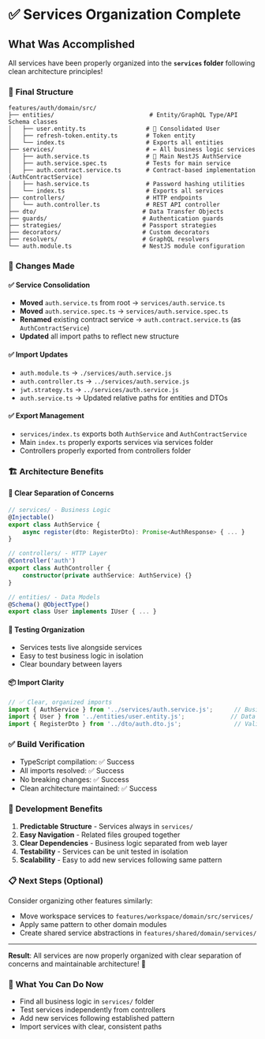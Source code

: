 # ✅ Services Organization Complete

## What Was Accomplished

All services have been properly organized into the **`services` folder** following clean architecture principles!

### 📁 **Final Structure**
```
features/auth/domain/src/
├── entities/                           # Entity/GraphQL Type/API Schema classes
│   ├── user.entity.ts                 # 🎯 Consolidated User
│   ├── refresh-token.entity.ts        # Token entity
│   └── index.ts                       # Exports all entities
├── services/                          # ← All business logic services  
│   ├── auth.service.ts                # 🎯 Main NestJS AuthService
│   ├── auth.service.spec.ts           # Tests for main service
│   ├── auth.contract.service.ts       # Contract-based implementation (AuthContractService)
│   ├── hash.service.ts                # Password hashing utilities
│   └── index.ts                       # Exports all services
├── controllers/                       # HTTP endpoints
│   └── auth.controller.ts             # REST API controller
├── dto/                              # Data Transfer Objects
├── guards/                           # Authentication guards  
├── strategies/                       # Passport strategies
├── decorators/                       # Custom decorators
├── resolvers/                        # GraphQL resolvers
└── auth.module.ts                    # NestJS module configuration
```

### 🔄 **Changes Made**

#### ✅ Service Consolidation
- **Moved** `auth.service.ts` from root → `services/auth.service.ts`
- **Moved** `auth.service.spec.ts` → `services/auth.service.spec.ts`  
- **Renamed** existing contract service → `auth.contract.service.ts` (as `AuthContractService`)
- **Updated** all import paths to reflect new structure

#### ✅ Import Updates
- `auth.module.ts` → `./services/auth.service.js`
- `auth.controller.ts` → `../services/auth.service.js`
- `jwt.strategy.ts` → `../services/auth.service.js`
- `auth.service.ts` → Updated relative paths for entities and DTOs

#### ✅ Export Management
- `services/index.ts` exports both `AuthService` and `AuthContractService`
- Main `index.ts` properly exports services via services folder
- Controllers properly exported from controllers folder

### 🏗️ **Architecture Benefits**

#### 🎯 Clear Separation of Concerns
```typescript
// services/ - Business Logic
@Injectable()
export class AuthService {
    async register(dto: RegisterDto): Promise<AuthResponse> { ... }
}

// controllers/ - HTTP Layer  
@Controller('auth')
export class AuthController {
    constructor(private authService: AuthService) {}
}

// entities/ - Data Models
@Schema() @ObjectType() 
export class User implements IUser { ... }
```

#### 🧪 Testing Organization
- Services tests live alongside services
- Easy to test business logic in isolation
- Clear boundary between layers

#### 📦 Import Clarity
```typescript
// ✅ Clear, organized imports
import { AuthService } from '../services/auth.service.js';      // Business logic
import { User } from '../entities/user.entity.js';             // Data model  
import { RegisterDto } from '../dto/auth.dto.js';               // Validation
```

### ✅ **Build Verification**
- TypeScript compilation: ✅ Success
- All imports resolved: ✅ Success  
- No breaking changes: ✅ Success
- Clean architecture maintained: ✅ Success

### 🚀 **Development Benefits**

1. **Predictable Structure** - Services always in `services/`
2. **Easy Navigation** - Related files grouped together  
3. **Clear Dependencies** - Business logic separated from web layer
4. **Testability** - Services can be unit tested in isolation
5. **Scalability** - Easy to add new services following same pattern

### 📋 **Next Steps (Optional)**

Consider organizing other features similarly:
- Move workspace services to `features/workspace/domain/src/services/`
- Apply same pattern to other domain modules
- Create shared service abstractions in `features/shared/domain/services/`

---

**Result**: All services are now properly organized with clear separation of concerns and maintainable architecture! 🎉

### 🎯 **What You Can Do Now**
- Find all business logic in `services/` folder
- Test services independently from controllers  
- Add new services following established pattern
- Import services with clear, consistent paths